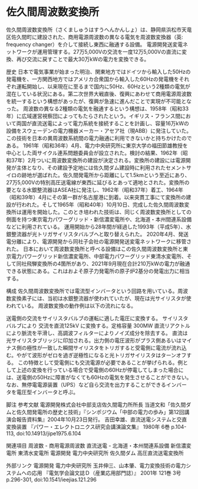 # 佐久間周波数変換所

佐久間周波数変換所（さくましゅうはすうへんかんしょ）は、静岡県浜松市天竜区佐久間町に建設された、商用電源周波数の異なる電気を周波数変換器（英: frequency changer）を介して接続し東西に融通する設備。
電源開発送変電ネットワークが運用管理する。27万5,000Vの交流を一度12万5,000Vの直流に変換、再び交流に戻すことで最大30万kWの電力を変換できる。

歴史
日本で電気事業が始まった明治、関東地方ではドイツから輸入した50Hzの発電機を、一方関西地方ではアメリカ合衆国から輸入した60Hzの発電機をそれぞれ運転開始し、以来現在に至るまで国内に50Hz、60Hzという2種類の電気が混在している状況にある。第二次世界大戦直後、復興にあわせて商用電源周波数を統一するという構想があったが、復興が急速に進んだことで実現が不可能となった。
周波数の異なる2種類の電気を融通するという構想は、1958年（昭和33年）に広域運営視察団によってもたらされたという。イギリス・フランス間において両国が直流送電によって電力系統を接続することを計画し、容量16万kWの設備をスウェーデンの電力機器メーカー・アセア社（現ABB）に発注していた。この技術を日本の異周波数系統間の電力融通に利用できないかと持ちかけたのである。
1961年（昭和36年）4月、電力中央研究所に東京大学の福田節雄教授を中心とした両サイクル連系問題委員会が設立された。検討の結果、1962年（昭和37年）2月ついに周波数変換所の建設が決定される。変換所の建設には電源開発が主体となり、その建設予定地には佐久間ダム建設時に利用されたセメントサイロの跡地が選ばれた。佐久間発電所から距離にして1.5kmという至近にあり、27万5,000Vの特別高圧送電線が東西に延びるとあって適地とされた。変換所の要となる水銀整流器はASEA社に発注し、1962年（昭和37年）着工、1964年（昭和39年）4月にその第一群が名古屋港に到着。以来突貫工事にて変換所の建設が行われた。そして1965年（昭和40年）10月10日、完成した佐久間周波数変換所は運用を開始した。このとき培われた技術は、同じく周波数変換所としての側面を持つ東京電力パワーグリッド・新信濃変電所や、北海道・本州間連系設備などに利用されている。
運用開始から28年間が経過した1993年（平成5年）、水銀整流器が光トリガサイリスタバルブへと取り替えられた。
2020年4月、発送電分離により、電源開発から同社子会社の電源開発送変電ネットワークに移管された。
日本において周波数変換所と呼べる設備はこの佐久間周波数変換所と東京電力パワーグリッド新信濃変電所、中部電力パワーグリッド東清水変電所、そして同社飛騨変換所の4箇所があり、2021年9月現在合計210万kWの電力が融通できる状態にある。これはおよそ原子力発電所の原子炉2基分の発電出力に相当する。

構成
佐久間周波数変換所では電流型インバータという回路を用いている。周波数変換素子には、当初は水銀整流器が使われていたが、現在は光サイリスタが使われている。
周波数変換の動作例は以下の流れになる。

送電側の交流をサイリスタバルブの運転に適した電圧に変換する。
サイリスタバルブにより 交流を直流125kV に変換する。定格容量 300MW
直流リアクトルにより脈流を平滑し、高調波フィルターによりノイズ成分を除去する。
直流は光サイリスタブリッジに印加される。出力側の電圧波形がプラス側あるいはマイナス側の極性が一致した瞬間サイリスタをトリガすると受電側に電流が流れ込む。やがて波形がゼロを過ぎ逆極性になると光トリガサイリスタはターンオフする。
この特徴として受電側にも交流電源が必要であることが挙げられる。例として上述の変換を行っている場合で受電側の60Hzが停電してしまった場合には、送電側の50Hzに障害がなくても60Hzの電気を発生させることができない。なお、無停電電源装置（UPS）など自ら交流を出力することができるインバータを電圧型インバータと呼ぶ。

脚注
参考文献
電源開発株式会社中部支店佐久間電力所所長 当道文和「佐久間ダムと佐久間発電所の歴史と技術」『シンポジウム「中部の電力の歩み」第12回講演会報告資料集』2004年10月23日発行。
吉田幸雄、直流送電システムと交直変換装置 『パワー・エレクトロニクス研究会講演論文集』 1980年 6巻 p.104-113, doi:10.14913/jipe1975.6.104

関連項目
周波数 - 商用電源周波数
直流送電 - 北海道・本州間連系設備
新信濃変電所
東清水変電所
電源開発
電力中央研究所
佐久間ダム
高圧直流送電変換所

外部リンク
電源開発
電力中央研究所
玉井伸三、山本肇、電力変換技術の電力システムへの応用 『電気学会論文誌Ｄ（産業応用部門誌）』 2001年 121巻 3号 p.296-301, doi:10.1541/ieejias.121.296